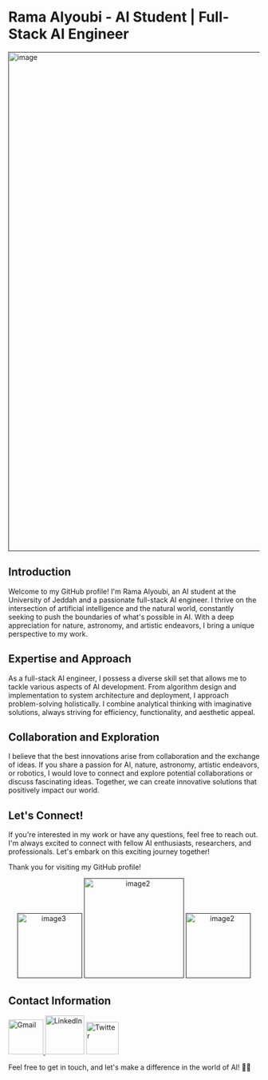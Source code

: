 # Rama Alyoubi - AI Student | Full-Stack AI Engineer

<a href=""><img src="https://i.pinimg.com/originals/6f/04/0b/6f040b4a4db555dd98a603a81872ecdf.gif" alt="image" width="1000"></a>

## Introduction

Welcome to my GitHub profile! I'm Rama Alyoubi, an AI student at the University of Jeddah and a passionate full-stack AI engineer. I thrive on the intersection of artificial intelligence and the natural world, constantly seeking to push the boundaries of what's possible in AI. With a deep appreciation for nature, astronomy, and artistic endeavors, I bring a unique perspective to my work. 

## Expertise and Approach

As a full-stack AI engineer, I possess a diverse skill set that allows me to tackle various aspects of AI development. From algorithm design and implementation to system architecture and deployment, I approach problem-solving holistically. I combine analytical thinking with imaginative solutions, always striving for efficiency, functionality, and aesthetic appeal. 

## Collaboration and Exploration

I believe that the best innovations arise from collaboration and the exchange of ideas. If you share a passion for AI, nature, astronomy, artistic endeavors, or robotics, I would love to connect and explore potential collaborations or discuss fascinating ideas. Together, we can create innovative solutions that positively impact our world. 

## Let's Connect!

If you're interested in my work or have any questions, feel free to reach out. I'm always excited to connect with fellow AI enthusiasts, researchers, and professionals. Let's embark on this exciting journey together!

Thank you for visiting my GitHub profile!


<p align="center"> <a href=""><img src="https://i.pinimg.com/originals/1f/7e/95/1f7e952c4a4c7f2d7b7c2bf923baee67.gif" alt="image3" width="130"></a> <a href=""><img src="https://i.pinimg.com/originals/56/7a/09/567a0964671de5b98b70583fe81ae5b0.gif" alt="image2" width="200"></a> <a href=""><img src="https://i.pinimg.com/originals/1f/7e/95/1f7e952c4a4c7f2d7b7c2bf923baee67.gif" alt="image2" width="130"></a> </p>

## Contact Information

<a href="mailto:Rama.Mohammed.Alyoubi@gmail.com">
  <img src="https://media3.giphy.com/media/W3TdY216hOEWwUuJsY/giphy.gif?cid=6c09b952oz6uuj2nbb15gmi6s0o8nnwojy0ad62vz1qlue8l&ep=v1_internal_gif_by_id&rid=giphy.gif&ct=s" alt="Gmail" width="70" >
</a> <a href="https://www.linkedin.com/in/rama-alyoubi/"><img src="https://hackernoon.com/images/PrB8ElNwFUY9FJD7Kw2aUJtm1UW2-cjw12i45.gif" alt="LinkedIn" width="78"></a> <a href="https://twitter.com/Rama_Alyoubi"><img src="https://hackernoon.com/images/PrB8ElNwFUY9FJD7Kw2aUJtm1UW2-svv52irt.gif" alt="Twitter" width="65"></a> 

Feel free to get in touch, and let's make a difference in the world of AI! 🌷✨

